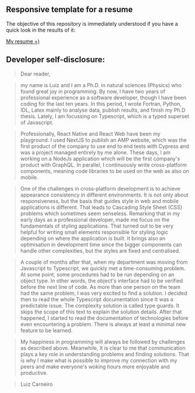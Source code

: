 ## Responsive template for a resume 

The objective of this repository is immediately understood 
if you have a quick look in the results of it:

[My resume =)](https://carneirodotdev.github.io/Curriculum_Vitae/dist/index.html)

## Developer self-disclosure: 

> Dear reader, 

> my name is Luiz and I am a Ph.D. in natural sciences (Physics) who found great joy in programming. By now, I have two years of professional experience as a software developer, though I have been coding for the last ten years. In this period, I wrote Fortran, Python, IDL, Latex mainly to analyse data, publish results, and finish my Ph.D thesis. Lately, I am focussing on Typescript, which is a typed superset of Javascript.

>Professionally,  React Native and React Web have been my playground. I used NextJS to publish an AMP website, which was the first product of the company to use end to end tests with Cypress and was a project managed entirely by me alone. These days, I am working on a NodeJs application which will be the first company's product with GraphQL. In parallel, I continuously write cross-platform components, meaning code libraries to be used on the web as also on mobile. 

>One of the challenges in cross-platform development is to achieve appearance consistency in different environments. It is not only about responsiveness, but the basis that guides style in web and mobile applications is different. That leads to Cascading Style Sheet (CSS) problems which sometimes seem senseless. Remarking that in my early days as a professional developer, made me focus on the fundamentals of styling applications. That turned out to be very helpful for writing small elements responsible for styling logic depending on where the application is built. It brings also an optimisation in development time since the bigger components can handle other complexities, but the styles are fixed and centralised.

>A couple of months after that, when my department was moving from Javascript to Typescript, we quickly met a time-consuming problem. At some point, some procedures had to be run depending on an object type. In other words, the object's interface had to be verified before the next line of code. As more than one person on the team had the same problem, I was very excited to find a solution. I decided then to read the whole Typescript documentation since It was a predictable issue. The complexity solution is called type guards. It skips the scope of this text to explain the solution details. After that happened, I started to read the documentation of technologies before even encountering a problem. There is always at least a minimal new feature to be learned.

>My happiness in programming will always be followed by challenges as described above. Meanwhile, It is clear to me that communication plays a key role in understanding problems and finding solutions. That is why I make what is possible to improve my connection with my peers and make everyone's woking hours more enjoyable and productive.

>Luiz Carneiro
